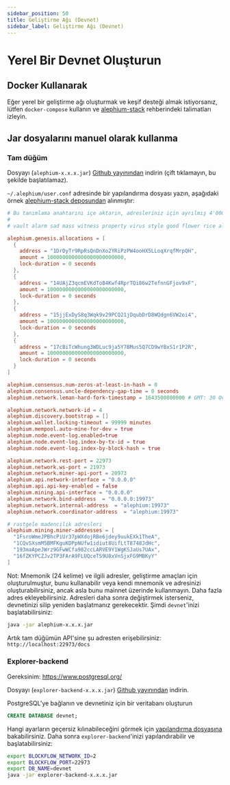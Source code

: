 ```yaml
---
sidebar_position: 50
title: Geliştirme Ağı (Devnet)
sidebar_label: Geliştirme Ağı (Devnet)
---
```


# Yerel Bir Devnet Oluşturun

## Docker Kullanarak

Eğer yerel bir geliştirme ağı oluşturmak ve keşif desteği almak istiyorsanız, lütfen `docker-compose` kullanın ve [alephium-stack](https://github.com/alephium/alephium-stack#devnet) rehberindeki talimatları izleyin.

## Jar dosyalarını manuel olarak kullanma

### Tam düğüm

Dosyayı (`alephium-x.x.x.jar`) [Github yayınından](https://github.com/alephium/alephium/releases/latest) indirin (çift tıklamayın, bu şekilde başlatılamaz).

`~/.alephium/user.conf` adresinde bir yapılandırma dosyası yazın, aşağıdaki örnek [alephium-stack deposundan](https://github.com/alephium/alephium-stack/blob/master/devnet/devnet.conf) alınmıştır:

```conf
# Bu tanımlama anahtarını içe aktarın, adresleriniz için ayrılmış 4'000'000 jeton almak için
#
# vault alarm sad mass witness property virus style good flower rice alpha viable evidence run glare pretty scout evil judge enroll refuse another lava

alephium.genesis.allocations = [
  {
    address = "1DrDyTr9RpRsQnDnXo2YRiPzPW4ooHX5LLoqXrqfMrpQH",
    amount = 1000000000000000000000000,
    lock-duration = 0 seconds
  },
  {
    address = "14UAjZ3qcmEVKdTo84Kwf4RprTQi86w2TefnnGFjov9xF",
    amount = 1000000000000000000000000,
    lock-duration = 0 seconds
  },
  {
    address = "15jjExDyS8q3Wqk9v29PCQ21jDqubDrD8WQdgn6VW2oi4",
    amount = 1000000000000000000000000,
    lock-duration = 0 seconds
  },
  {
    address = "17cBiTcWhung3WDLuc9ja5Y7BMus5Q7CD9wYBxS1r1P2R",
    amount = 1000000000000000000000000,
    lock-duration = 0 seconds
  }
]

alephium.consensus.num-zeros-at-least-in-hash = 0
alephium.consensus.uncle-dependency-gap-time = 0 seconds
alephium.network.leman-hard-fork-timestamp = 1643500800000 # GMT: 30 Ocak 2022 00:00:00

alephium.network.network-id = 4
alephium.discovery.bootstrap = []
alephium.wallet.locking-timeout = 99999 minutes
alephium.mempool.auto-mine-for-dev = true
alephium.node.event-log.enabled=true
alephium.node.event-log.index-by-tx-id = true
alephium.node.event-log.index-by-block-hash = true

alephium.network.rest-port = 22973
alephium.network.ws-port = 21973
alephium.network.miner-api-port = 20973
alephium.api.network-interface = "0.0.0.0"
alephium.api.api-key-enabled = false
alephium.mining.api-interface = "0.0.0.0"
alephium.network.bind-address  = "0.0.0.0:19973"
alephium.network.internal-address  = "alephium:19973"
alephium.network.coordinator-address  = "alephium:19973"

# rastgele madencilik adresleri
alephium.mining.miner-addresses = [
  "1FsroWmeJPBhcPiUr37pWXdojRBe6jdey9uukEXk1TheA",
  "1CQvSXsmM5BMFKguKDPpNUfw1idiut8UifLtT8748JdHc",
  "193maApeJWrz9GFwWCfa982ccLARVE9Y1WgKSJaUs7UAx",
  "16fZKYPCZJv2TP3FArA9FLUQceTS9U8xVnSjxFG9MBKyY"
]
```

Not: Mnemonik (24 kelime) ve ilgili adresler, geliştirme amaçları için oluşturulmuştur, bunu kullanabilir veya kendi mnemonik ve adresinizi oluşturabilirsiniz, ancak asla bunu mainnet üzerinde kullanmayın.
Daha fazla adres ekleyebilirsiniz. Adresleri daha sonra değiştirmek isterseniz, devnetinizi silip yeniden başlatmanız gerekecektir.
Şimdi `devnet`'inizi başlatabilirsiniz:

```sh
java -jar alephium-x.x.x.jar
```

Artık tam düğümün API'sine şu adresten erişebilirsiniz: `http://localhost:22973/docs`

### Explorer-backend

Gereksinim: https://www.postgresql.org/

Dosyayı (`explorer-backend-x.x.x.jar`) [Github yayınından](https://github.com/alephium/explorer-backend/releases/latest) indirin.

PostgreSQL'ye bağlanın ve devnetiniz için bir veritabanı oluşturun

```sql
CREATE DATABASE devnet;
```

Hangi ayarların geçersiz kılınabileceğini görmek için [yapılandırma dosyasına](https://github.com/alephium/explorer-backend/blob/feature/contract-subcontract/app/src/main/resources/application.conf) bakabilirsiniz. Daha sonra `explorer-backend`'inizi yapılandırabilir ve başlatabilirsiniz:

```sh
export BLOCKFLOW_NETWORK_ID=2
export BLOCKFLOW_PORT=22973
export DB_NAME=devnet
java -jar explorer-backend-x.x.x.jar
```

